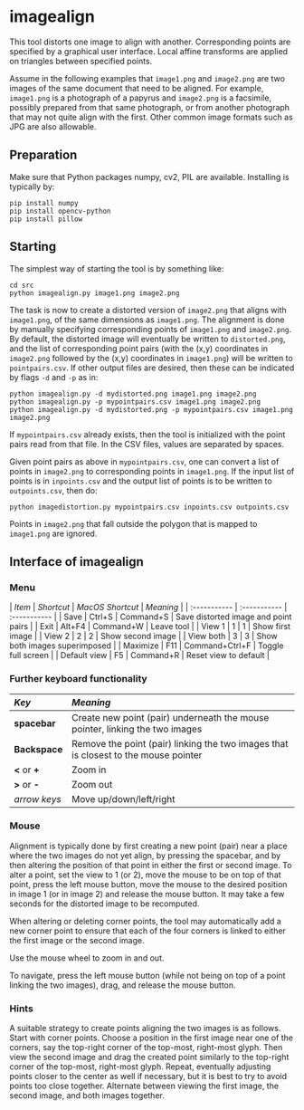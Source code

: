 # imagealign

This tool distorts one image to align with another.
Corresponding points are specified by a graphical user interface.
Local affine transforms are applied on triangles between specified points.

Assume in the following examples
that `image1.png` and `image2.png` are two images of the same document that
need to be aligned. For example, `image1.png` is a photograph of a papyrus and 
`image2.png` is a facsimile, possibly prepared from that same photograph, or from another photograph
that may not quite align with the first. Other common image formats such as JPG are also allowable.

## Preparation

Make sure that Python packages numpy, cv2, PIL are available. Installing is typically by:

```
pip install numpy
pip install opencv-python
pip install pillow
```

## Starting

The simplest way of starting the tool is by something like:

```
cd src
python imagealign.py image1.png image2.png
```
The task is now to create a distorted version of `image2.png` 
that aligns with `image1.png`, of the same dimensions as
`image1.png`. The alignment is done by manually specifying
corresponding points of `image1.png` and `image2.png`. By default, the distorted image will
eventually be written to 
`distorted.png`, and the list of corresponding point pairs (with the (x,y) coordinates in `image2.png`
followed by the (x,y) coordinates in `image1.png`) will be written to `pointpairs.csv`.
If other output files are desired, then these can be indicated by flags `-d` and `-p`
as in:

```
python imagealign.py -d mydistorted.png image1.png image2.png
python imagealign.py -p mypointpairs.csv image1.png image2.png
python imagealign.py -d mydistorted.png -p mypointpairs.csv image1.png image2.png
```
If `mypointpairs.csv` already exists, then the tool is initialized with the point pairs
read from that file. In the CSV files, values are separated by spaces.

Given point pairs as above in `mypointpairs.csv`, 
one can convert a list of points in `image2.png` to corresponding points in `image1.png`.
If the input list of points is in `inpoints.csv` 
and the output list of points is to be written to `outpoints.csv`, then do:

```
python imagedistortion.py mypointpairs.csv inpoints.csv outpoints.csv
```
Points in `image2.png` that fall outside the polygon that is mapped to `image1.png` are ignored.

## Interface of imagealign

### Menu

| *Item* | *Shortcut* | *MacOS Shortcut* | *Meaning* |
| :----------- | :----------- | :----------- |
| Save | Ctrl+S | Command+S | Save distorted image and point pairs |
| Exit | Alt+F4 | Command+W | Leave tool |
| View 1 | 1 | 1 | Show first image |
| View 2 | 2 | 2 | Show second image |
| View both | 3 | 3 | Show both images superimposed |
| Maximize | F11 | Command+Ctrl+F | Toggle full screen |
| Default view | F5 | Command+R | Reset view to default |

### Further keyboard functionality

| *Key* | *Meaning* |
| :----------- | :----------- |
| **spacebar** | Create new point (pair) underneath the mouse pointer, linking the two images |
| **Backspace** | Remove the point (pair) linking the two images that is closest to the mouse pointer |
| **<** or **+** | Zoom in |
| **>** or **-** | Zoom out |
| *arrow keys* | Move up/down/left/right

### Mouse

Alignment is typically done by first creating a new point (pair) near a place
where the two images do not yet align, by pressing the spacebar, 
and by then altering the position of that point
in either the first or second image.
To alter a point, set the view to 1 (or 2),
move the mouse to be on top of that point, press the left mouse button, move the mouse to the
desired position in image 1 (or in image 2) and release the mouse button. It may take a few seconds for
the distorted image to be recomputed.

When altering or deleting corner points, the tool may automatically add a new corner point to ensure that
each of the four corners is linked to either the first image or the second image.

Use the mouse wheel to zoom in and out.

To navigate, press the left mouse button (while not being on top of a point linking the two
images), drag, and release the mouse button.

### Hints

A suitable strategy to create points aligning the two images is as follows.
Start with corner points. Choose a position in the first image near one of the corners,
say the top-right corner of the top-most, right-most glyph. Then view the second image and
drag the created point similarly to the top-right corner of the top-most, right-most glyph. 
Repeat, eventually adjusting points closer to the center as well if necessary, but it is best
to try to avoid points too close together.
Alternate between viewing the first image, the second image, and both images together.
